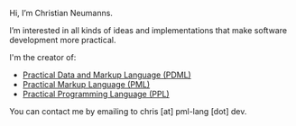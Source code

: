 Hi, I’m Christian Neumanns.

I’m interested in all kinds of ideas and implementations that make software development more practical.

I'm the creator of:

- [Practical Data and Markup Language (PDML)](https://pdml-lang.github.io/)
- [Practical Markup Language (PML)](https://pml-lang.dev/)
- [Practical Programming Language (PPL)](https://ppl-lang.dev/)

You can contact me by emailing to chris [at] pml-lang [dot] dev.

<!---
cneumanns/cneumanns is a ✨ special ✨ repository because its `README.md` (this file) appears on your GitHub profile.
You can click the Preview link to take a look at your changes.
--->
